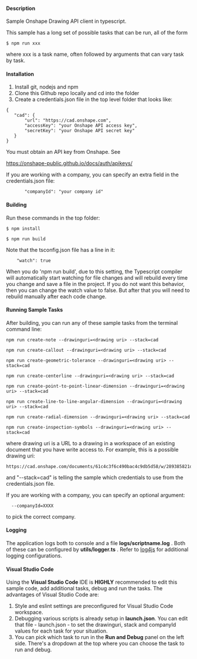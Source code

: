 #### Description
Sample Onshape Drawing API client in typescript.

This sample has a long set of possible tasks that can be run, all of the form

	$ npm run xxx

where xxx is a task name, often followed by arguments that can vary task by task.

#### Installation

1. Install git, nodejs and npm
1. Clone this Github repo locally and cd into the folder
1. Create a credentials.json file in the top level folder that looks like:

```
{
   "cad": {
       "url": "https://cad.onshape.com",
       "accessKey": "your Onshape API access key",
       "secretKey": "your Onshape API secret key"
   }
}
```

You must obtain an API key from Onshape.  See

https://onshape-public.github.io/docs/auth/apikeys/

If you are working with a company, you can specify an extra field in the credentials.json
file:

```
       "companyId": "your company id"
```

#### Building

Run these commands in the top folder:

    $ npm install

    $ npm run build
    
Note that the tsconfig.json file has a line in it:

```
    "watch": true
```

When you do 'npm run build', due to this setting, the Typescript compiler will automatically start watching for file changes and will rebuild every time you change and save a file in the project.
If you do not want this behavior, then you can change the watch value to false.  But after that you will need to rebuild manually after each code change.

#### Running Sample Tasks

After building, you can run any of these sample tasks from the terminal command line:

```
npm run create-note --drawinguri=<drawing uri> --stack=cad

npm run create-callout --drawinguri=<drawing uri> --stack=cad

npm run create-geometric-tolerance --drawinguri=<drawing uri> --stack=cad

npm run create-centerline --drawinguri=<drawing uri> --stack=cad

npm run create-point-to-point-linear-dimension --drawinguri=<drawing uri> --stack=cad

npm run create-line-to-line-angular-dimension --drawinguri=<drawing uri> --stack=cad

npm run create-radial-dimension --drawinguri=<drawing uri> --stack=cad

npm run create-inspection-symbols --drawinguri=<drawing uri> --stack=cad
```

where drawing uri is a URL to a drawing in a workspace of an existing document that you have write access to.  For example, this is a possible drawing uri:

```
https://cad.onshape.com/documents/61c4c3f6c490bac4c9db5d58/w/289385821d88d91849a7cd70/e/ae3c0bd456a8cd3f3d40dddc
```

and "--stack=cad" is telling the sample which credentials to use from the credentials.json file.

If you are working with a company, you can specify an optional argument:

```
  --companyId=XXXX
```

to pick the correct company.

#### Logging

The application logs both to console and a file **logs/scriptname.log** . Both of these can be configured by **utils/logger.ts** .
Refer to [log4js](https://log4js-node.github.io/log4js-node/) for additional logging configurations.

#### Visual Studio Code

Using the **Visual Studio Code** IDE is **HIGHLY** recommended to edit this sample code, add additional tasks, debug and run the tasks.  The advantages of Visual Studio Code are:

1. Style and eslint settings are preconfigured for Visual Studio Code workspace.
2. Debugging various scripts is already setup in **launch.json**.  You can edit that file - launch.json - to set the drawinguri, stack and companyId values for each task for your situation.
3. You can pick which task to run in the **Run and Debug** panel on the left side.  There's a dropdown at the top where you can choose the task to run and debug.
